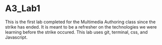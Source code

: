 # A3_Lab1
This is the first lab completed for the Multimedia Authoring class since the strike has ended.  It is meant to be a refresher on the technologies we were learning before the strike occured.  This lab uses git, terminal, css, and Javascript.
